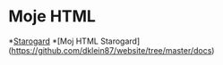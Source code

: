 # Moje HTML

*[Starogard](website/asciidoc.adoc)
*[Moj HTML Starogard] (https://github.com/dklein87/website/tree/master/docs)
